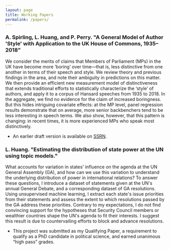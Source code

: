 ```yaml
---
layout: page
title: Working Papers
permalink: /papers/
---
```


### A. Spirling, L. Huang, and P. Perry. "A General Model of Author 'Style' with Application to the UK House of Commons, 1935–2018"

We consider the merits of claims that Members of Parliament (MPs) in the UK have become more ‘boring’ over time—that is, less distinctive from one another in terms of their speech and style. We review theory and previous findings in the area, and note their ambiguity in predictions on this matter. We then provide an efficient new measurement model of distinctiveness that extends traditional efforts to statistically characterize the ‘style’ of authors, and apply it to a corpus of Hansard speeches from 1935 to 2018. In the aggregate, we find no evidence for the claim of increased boringness. But this hides intriguing covariate effects: at the MP level, panel regression results demonstrate that on average, more senior backbenchers tend to be less interesting in speech terms. We also show, however, that this pattern is changing: in recent times, it is more experienced MPs who speak most distinctively.

* An earlier draft version is available on <a href="https://papers.ssrn.com/sol3/papers.cfm?abstract_id=3235506">SSRN</a>.

### L. Huang. "Estimating the distribution of state power at the UN using topic models."

What accounts for variation in states' influence on the agenda at the UN General Assembly (GA), and how can we use this variation to understand the underlying distribution of power in international relations? To answer these questions, I introduce a dataset of statements given at the UN's annual General Debate, and a corresponding dataset of GA resolutions. Using unsupervised machine learning, I extract each state's issue priorities from their statements and assess the extent to which resolutions passed by the GA address these priorities. Contrary to my expectations, I do not find convincing support for the hypotheses that Security Council members or wealthier countries shape the UN's agenda to fit their interests. I suggest this result is due to countervailing efforts to block and advance resolutions.

* This project was submitted as my Qualifying Paper, a requirement to qualify as a PhD candidate in political science, and earned unanimous “high pass” grades.

